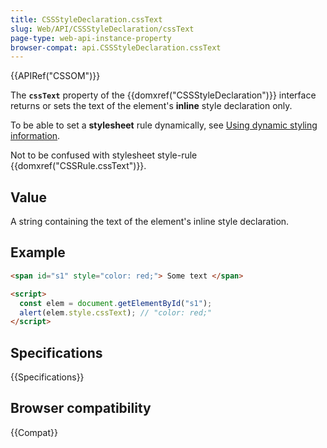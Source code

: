 ```yaml
---
title: CSSStyleDeclaration.cssText
slug: Web/API/CSSStyleDeclaration/cssText
page-type: web-api-instance-property
browser-compat: api.CSSStyleDeclaration.cssText
---
```


{{APIRef("CSSOM")}}

The **`cssText`** property of the {{domxref("CSSStyleDeclaration")}} interface returns or sets the text of the element's **inline** style declaration only.

To be able to set a **stylesheet** rule dynamically, see [Using dynamic styling information](/en-US/docs/Web/API/CSS_Object_Model/Using_dynamic_styling_information).

Not to be confused with stylesheet style-rule {{domxref("CSSRule.cssText")}}.

## Value

A string containing the text of the element's inline style declaration.

## Example

```html
<span id="s1" style="color: red;"> Some text </span>

<script>
  const elem = document.getElementById("s1");
  alert(elem.style.cssText); // "color: red;"
</script>
```

## Specifications

{{Specifications}}

## Browser compatibility

{{Compat}}
